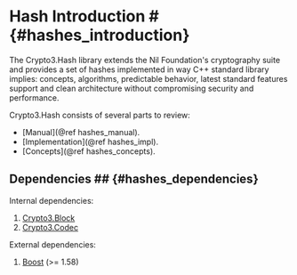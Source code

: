 # Hash Introduction # {#hashes_introduction}

The Crypto3.Hash library extends the Nil Foundation's cryptography suite and provides a set of hashes 
 implemented in way C++ standard library implies: concepts, algorithms, predictable behavior, latest standard features support and clean architecture without compromising security and performance.
 
Crypto3.Hash consists of several parts to review:
* [Manual](@ref hashes_manual).
* [Implementation](@ref hashes_impl).
* [Concepts](@ref hashes_concepts).

## Dependencies ## {#hashes_dependencies}

Internal dependencies:
1. [Crypto3.Block](https://github.com/nilfoundation/block.git)
2. [Crypto3.Codec](https://github.com/nilfoundation/codec.git)

External dependencies:
1. [Boost](https://boost.org) (>= 1.58)